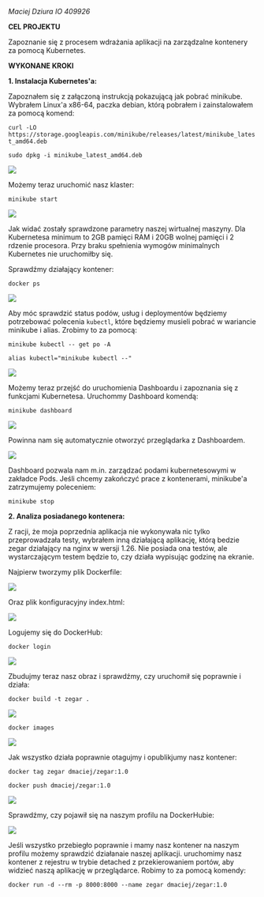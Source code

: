 *Maciej Dziura*
*IO 409926*

**CEL PROJEKTU**

Zapoznanie się z procesem wdrażania aplikacji na zarządzalne kontenery za pomocą Kubernetes.

**WYKONANE KROKI**

**1. Instalacja Kubernetes'a:**

Zapoznałem się z załączoną instrukcją pokazującą jak pobrać minikube. Wybrałem Linux'a x86-64, paczka debian, którą pobrałem i zainstalowałem za pomocą komend:

```curl -LO https://storage.googleapis.com/minikube/releases/latest/minikube_latest_amd64.deb```

```sudo dpkg -i minikube_latest_amd64.deb```

![ ](./SS/1.png)

Możemy teraz uruchomić nasz klaster:

```minikube start```

![ ](./SS/2.png)

Jak widać zostały sprawdzone parametry naszej wirtualnej maszyny. Dla Kubernetesa minimum to 2GB pamięci RAM i 20GB wolnej pamięci i 2 rdzenie procesora. Przy braku spełnienia wymogów minimalnych Kubernetes nie uruchomiłby się.

Sprawdźmy działający kontener:

```docker ps```

![ ](./SS/4.png)

Aby móc sprawdzić status podów, usług i deploymentów będziemy potrzebować polecenia ```kubectl```, które będziemy musieli pobrać w wariancie minikube i alias. Zrobimy to za pomocą:

```minikube kubectl -- get po -A```

```alias kubectl="minikube kubectl --"```

![ ](./SS/3.png)

Możemy teraz przejść do uruchomienia Dashboardu i zapoznania się z funkcjami Kubernetesa. Uruchommy Dashboard komendą:

```minikube dashboard```

![ ](./SS/5.png)

Powinna nam się automatycznie otworzyć przeglądarka z Dashboardem.

![ ](./SS/6.png)

Dashboard pozwala nam m.in. zarządzać podami kubernetesowymi w zakładce Pods. Jeśli chcemy zakończyć prace z kontenerami, minikube'a zatrzymujemy poleceniem:

```minikube stop```

**2. Analiza posiadanego kontenera:**

Z racji, że moja poprzednia aplikacja nie wykonywała nic tylko przeprowadzała testy, wybrałem inną działającą aplikację, którą bedzie zegar działający na nginx w wersji 1.26. Nie posiada ona testów, ale wystarczającym testem będzie to, czy działa wypisując godzinę na ekranie.

Najpierw tworzymy plik Dockerfile:

![ ](./SS/7.png)

Oraz plik konfiguracyjny index.html:

![ ](./SS/8.png)

Logujemy się do DockerHub:

```docker login```

![ ](./SS/9.png)

Zbudujmy teraz nasz obraz i sprawdźmy, czy uruchomił się poprawnie i działa:

```docker build -t zegar .```

![ ](./SS/10.png)

```docker images```

![ ](./SS/11.png)

Jak wszystko działa poprawnie otagujmy i opublikjumy nasz kontener:

```docker tag zegar dmaciej/zegar:1.0```

```docker push dmaciej/zegar:1.0```

![ ](./SS/12.png)

Sprawdźmy, czy pojawił się na naszym profilu na DockerHubie:

![ ](./SS/13.png)

Jeśli wszystko przebiegło poprawnie i mamy nasz kontener na naszym profilu możemy sprawdzić działanaie naszej aplikacji. uruchomimy nasz kontener z rejestru w trybie detached z przekierowaniem portów, aby widzieć naszą aplikację w przeglądarce. Robimy to za pomocą komendy:

```docker run -d --rm -p 8000:8000 --name zegar dmaciej/zegar:1.0```



































































































































































